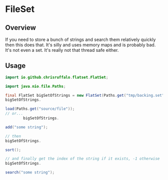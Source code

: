 # FileSet

## Overview
If you need to store a bunch of strings and search them relatively quickly
then this does that. It's silly and uses memory maps and is probably bad. 
It's not even a set. It's really not that thread safe either.

## Usage

```java
import io.github.chrisruffalo.flatset.FlatSet;

import java.nio.file.Paths;

final FlatSet bigSetOfStrings = new FlatSet(Paths.get("tmp/backing.set"));
bigSetOfStrings.

load(Paths.get("source/file"));
// or...
        bigSetOfStrings.

add("some string");

// then
bigSetOfStrings.

sort();

// and finally get the index of the string if it exists, -1 otherwise
bigSetOfStrings.

search("some string");
```